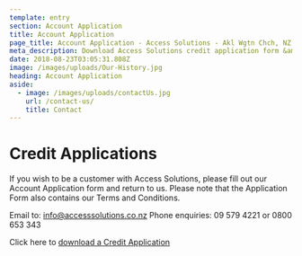 ```yaml
---
template: entry
section: Account Application
title: Account Application
page_title: Account Application - Access Solutions - Akl Wgtn Chch, NZ
meta_description: Download Access Solutions credit application form &amp; experience the benefits of hiring from NZ’s leading access equipment supplier - Make an enquiry today
date: 2018-08-23T03:05:31.808Z
image: /images/uploads/Our-History.jpg
heading: Account Application
aside:
  - image: /images/uploads/contactUs.jpg
    url: /contact-us/
    title: Contact
---
```


# Credit Applications

If you wish to be a customer with Access Solutions, please fill out our Account Application form and return to us. Please note that the Application Form also contains our Terms and Conditions.

Email to: info@accesssolutions.co.nz
Phone enquiries: 09 579 4221 or 0800 653 343

Click here to [download a Credit Application](/images/uploads/Access_Solutions_Credit_App_v10.pdf)
